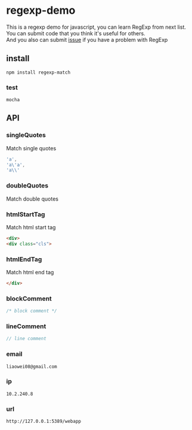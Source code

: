 # regexp-demo
This is a regexp demo for javascript, you can learn RegExp from next list.  
You can submit code that you think it's useful for others.  
And you also can submit [issue](https://github.com/douzi8/regexp-match/issues/new) if you have a problem with RegExp

## install
```
npm install regexp-match
```
### test
```
mocha
```

## API
### singleQuotes
Match single quotes
```js
'a',
'a\'a',
'a\\'
```
### doubleQuotes
Match double quotes
### htmlStartTag
Match html start tag
```html
<div>
<div class="cls">
```
### htmlEndTag
Match html end tag
```html
</div>
```
### blockComment
```js
/* block comment */
```
### lineComment
```js
// line comment
```
### email
```
liaowei08@gmail.com
```
### ip
```
10.2.240.8
```
### url
```
http://127.0.0.1:5389/webapp
```